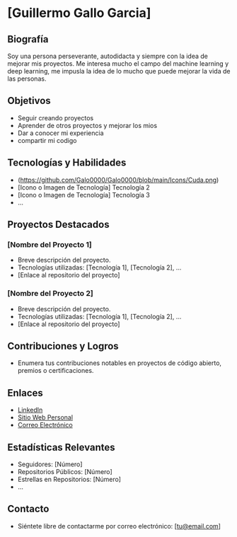 # [Guillermo Gallo Garcia]

## Biografía

Soy una persona perseverante, autodidacta y siempre con la idea de mejorar mis proyectos. Me interesa mucho el campo del machine learning y deep learning, me impusla la idea de lo mucho que puede mejorar la vida de las personas. 

## Objetivos

- Seguir creando proyectos
- Aprender de otros proyectos y mejorar los mios
- Dar a conocer mi experiencia
- compartir mi codigo
  

## Tecnologías y Habilidades

- (https://github.com/Galo0000/Galo0000/blob/main/Icons/Cuda.png)
- [Icono o Imagen de Tecnología] Tecnología 2
- [Icono o Imagen de Tecnología] Tecnología 3
- ...

## Proyectos Destacados

### [Nombre del Proyecto 1]

- Breve descripción del proyecto.
- Tecnologías utilizadas: [Tecnología 1], [Tecnología 2], ...
- [Enlace al repositorio del proyecto]

### [Nombre del Proyecto 2]

- Breve descripción del proyecto.
- Tecnologías utilizadas: [Tecnología 1], [Tecnología 2], ...
- [Enlace al repositorio del proyecto]

## Contribuciones y Logros

- Enumera tus contribuciones notables en proyectos de código abierto, premios o certificaciones.

## Enlaces

- [LinkedIn](https://www.linkedin.com/in/tu-nombre)
- [Sitio Web Personal](https://www.tusitio.com)
- [Correo Electrónico](mailto:tu@email.com)

## Estadísticas Relevantes

- Seguidores: [Número]
- Repositorios Públicos: [Número]
- Estrellas en Repositorios: [Número]
- ...

## Contacto

- Siéntete libre de contactarme por correo electrónico: [tu@email.com]
